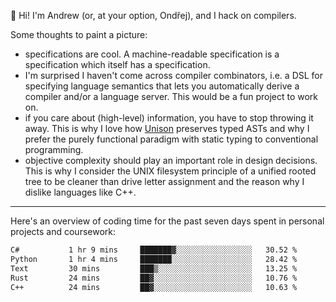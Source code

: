 :wave: Hi! I'm Andrew (or, at your option, Ondřej), and I hack on compilers. 

Some thoughts to paint a picture:
- specifications are cool. A machine-readable specification is a specification which itself has a specification.
- I'm surprised I haven't come across compiler combinators, i.e. a DSL for specifying language semantics that lets you automatically derive a compiler and/or a language server. This would be a fun project to work on.
- if you care about (high-level) information, you have to stop throwing it away. This is why I love how [Unison](https://github.com/unisonweb/unison) preserves typed ASTs and why I prefer the purely functional paradigm with static typing to conventional programming.
- objective complexity should play an important role in design decisions. This is why I consider the UNIX filesystem principle of a unified rooted tree to be cleaner than drive letter assignment and the reason why I dislike languages like C++.

---

Here's an overview of coding time for the past seven days spent in personal projects and coursework:
<!--START_SECTION:waka-->

```txt
C#           1 hr 9 mins     ███████▓░░░░░░░░░░░░░░░░░   30.52 %
Python       1 hr 4 mins     ███████░░░░░░░░░░░░░░░░░░   28.42 %
Text         30 mins         ███▒░░░░░░░░░░░░░░░░░░░░░   13.25 %
Rust         24 mins         ██▓░░░░░░░░░░░░░░░░░░░░░░   10.76 %
C++          24 mins         ██▓░░░░░░░░░░░░░░░░░░░░░░   10.63 %
```

<!--END_SECTION:waka-->

<!--
**viluon/viluon** is a ✨ _special_ ✨ repository because its `README.md` (this file) appears on your GitHub profile.

Here are some ideas to get you started:

- 🔭 I’m currently working on ...
- 🌱 I’m currently learning ...
- 👯 I’m looking to collaborate on ...
- 🤔 I’m looking for help with ...
- 💬 Ask me about ...
- 📫 How to reach me: ...
- 😄 Pronouns: ...
- ⚡ Fun fact: ...
-->
